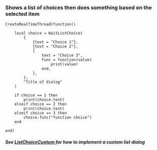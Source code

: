 ### Shows a list of choices then does something based on the selected item

```
CreateRealTimeThread(function()

	local choice = WaitListChoice(
		{
			{text = "Choice 1"},
			{text = "Choice 2"},
			{
				text = "Choice 3",
				func = function(value)
					print(value)
				end,
			},
		},
		"Title of dialog"
	)

	if choice == 1 then
		print(choice.text)
	elseif choice == 2 then
		print(choice.text)
	elseif choice == 3 then
		choice.func("function choice")
	end

end)
```

##### See [ListChoiceCustom](https://github.com/ChoGGi/SurvivingMars_CheatMods/blob/master/Expanded%20Cheat%20Menu/Code/Dialogs/ListChoice.lua) for how to implement a custom list dialog
